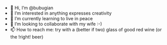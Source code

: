 - 👋 Hi, I’m @bubugian
- 👀 I’m interested in anything expresses creativity
- 🌱 I’m currently learning to live in peace
- 💞️ I’m looking to collaborate with my wife :-)
- 📫 How to reach me: try with a (better if two) glass of good red wine (or the !right! beer)

<!---
bubugian/bubugian is a ✨ special ✨ repository because its `README.md` (this file) appears on your GitHub profile.
You can click the Preview link to take a look at your changes.
--->
